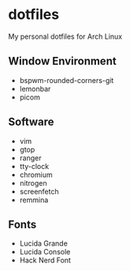 # dotfiles

My personal dotfiles for Arch Linux

## Window Environment

* bspwm-rounded-corners-git
* lemonbar
* picom

## Software

* vim
* gtop
* ranger
* tty-clock
* chromium
* nitrogen
* screenfetch
* remmina 

## Fonts

* Lucida Grande
* Lucida Console
* Hack Nerd Font
